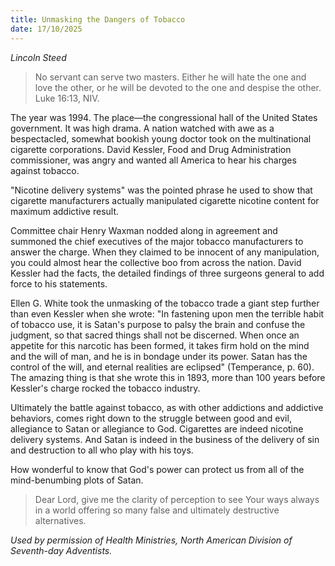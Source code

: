```yaml
---
title: Unmasking the Dangers of Tobacco
date: 17/10/2025
---
```


_Lincoln Steed_

> <p></p>
> No servant can serve two masters. Either he will hate the one and love the other, or he will be devoted to the one and despise the other. Luke 16:13, NIV.

The year was 1994. The place—the congressional hall of the United States government. It was high drama. A nation watched with awe as a bespectacled, somewhat bookish young doctor took on the multinational cigarette corporations. David Kessler, Food and Drug Administration commissioner, was angry and wanted all America to hear his charges against tobacco.

"Nicotine delivery systems" was the pointed phrase he used to show that cigarette manufacturers actually manipulated cigarette nicotine content for maximum addictive result.

Committee chair Henry Waxman nodded along in agreement and summoned the chief executives of the major tobacco manufacturers to answer the charge. When they claimed to be innocent of any manipulation, you could almost hear the collective boo from across the nation. David Kessler had the facts, the detailed findings of three surgeons general to add force to his statements.

Ellen G. White took the unmasking of the tobacco trade a giant step further than even Kessler when she wrote: "In fastening upon men the terrible habit of tobacco use, it is Satan's purpose to palsy the brain and confuse the judgment, so that sacred things shall not be discerned. When once an appetite for this narcotic has been formed, it takes firm hold on the mind and the will of man, and he is in bondage under its power. Satan has the control of the will, and eternal realities are eclipsed" (Temperance, p. 60). The amazing thing is that she wrote this in 1893, more than 100 years before Kessler's charge rocked the tobacco industry.

Ultimately the battle against tobacco, as with other addictions and addictive behaviors, comes right down to the struggle between good and evil, allegiance to Satan or allegiance to God. Cigarettes are indeed nicotine delivery systems. And Satan is indeed in the business of the delivery of sin and destruction to all who play with his toys.

How wonderful to know that God's power can protect us from all of the mind-benumbing plots of Satan.

> <callout></callout>
> Dear Lord, give me the clarity of perception to see Your ways always in a world offering so many false and ultimately destructive alternatives.

_Used by permission of Health Ministries, North American Division of Seventh-day Adventists._